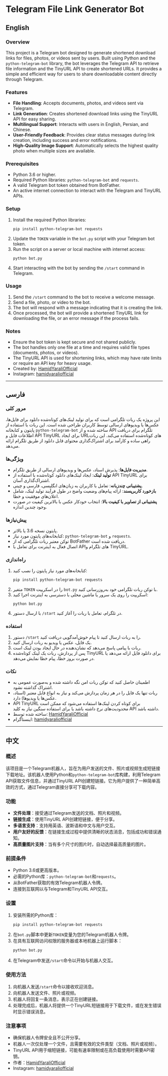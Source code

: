# Telegram File Link Generator Bot

## English

### Overview
This project is a Telegram bot designed to generate shortened download links for files, photos, or videos sent by users. Built using Python and the `python-telegram-bot` library, the bot leverages the Telegram API to retrieve file information and the TinyURL API to create shortened URLs. It provides a simple and efficient way for users to share downloadable content directly through Telegram.

### Features
- **File Handling**: Accepts documents, photos, and videos sent via Telegram.
- **Link Generation**: Creates shortened download links using the TinyURL API for easy sharing.
- **Multilingual Support**: Interacts with users in English, Persian, and Chinese.
- **User-Friendly Feedback**: Provides clear status messages during link creation, including success and error notifications.
- **High-Quality Image Support**: Automatically selects the highest quality photo when multiple sizes are available.

### Prerequisites
- Python 3.6 or higher.
- Required Python libraries: `python-telegram-bot` and `requests`.
- A valid Telegram bot token obtained from BotFather.
- An active internet connection to interact with the Telegram and TinyURL APIs.

### Setup
1. Install the required Python libraries:
   ```bash
   pip install python-telegram-bot requests
   ```
2. Update the `TOKEN` variable in the `bot.py` script with your Telegram bot token.
3. Run the script on a server or local machine with internet access:
   ```bash
   python bot.py
   ```
4. Start interacting with the bot by sending the `/start` command in Telegram.

### Usage
1. Send the `/start` command to the bot to receive a welcome message.
2. Send a file, photo, or video to the bot.
3. The bot will respond with a message indicating that it is creating the link.
4. Once processed, the bot will provide a shortened TinyURL link for downloading the file, or an error message if the process fails.

### Notes
- Ensure the bot token is kept secure and not shared publicly.
- The bot handles only one file at a time and requires valid file types (documents, photos, or videos).
- The TinyURL API is used for shortening links, which may have rate limits or require an API key for heavy usage.
- Created by: [HamidYaraliOfficial](https://github.com/HamidYaraliOfficial)
- Instagram: [hamidyaraliofficial](https://www.instagram.com/hamidyaraliofficial?igsh=MWpxZjhhMHZuNnlpYQ==)

---

## فارسی

### مرور کلی
این پروژه یک ربات تلگرامی است که برای تولید لینک‌های کوتاه‌شده دانلود برای فایل‌ها، عکس‌ها یا ویدیوهای ارسالی توسط کاربران طراحی شده است. این ربات با استفاده از پایتون و کتابخانه `python-telegram-bot` ساخته شده و از API تلگرام برای دریافت اطلاعات فایل و API TinyURL برای ایجاد URLهای کوتاه‌شده استفاده می‌کند. این ربات راهی ساده و کارآمد برای اشتراک‌گذاری محتوای قابل دانلود از طریق تلگرام ارائه می‌دهد.

### ویژگی‌ها
- **مدیریت فایل‌ها**: پذیرش اسناد، عکس‌ها و ویدیوهای ارسالی از طریق تلگرام.
- **تولید لینک**: ایجاد لینک‌های دانلود کوتاه‌شده با استفاده از API TinyURL برای اشتراک‌گذاری آسان.
- **پشتیبانی چندزبانه**: تعامل با کاربران به زبان‌های انگلیسی، فارسی و چینی.
- **بازخورد کاربرپسند**: ارائه پیام‌های وضعیت واضح در طول فرآیند تولید لینک، شامل اعلان‌های موفقیت و خطا.
- **پشتیبانی از تصاویر با کیفیت بالا**: انتخاب خودکار عکس با بالاترین کیفیت در صورت وجود چندین اندازه.

### پیش‌نیازها
- پایتون نسخه 3.6 یا بالاتر.
- کتابخانه‌های پایتون مورد نیاز: `python-telegram-bot` و `requests`.
- توکن معتبر ربات تلگرامی که از BotFather دریافت شده است.
- اتصال فعال به اینترنت برای تعامل با APIهای تلگرام و TinyURL.

### راه‌اندازی
1. کتابخانه‌های مورد نیاز پایتون را نصب کنید:
   ```bash
   pip install python-telegram-bot requests
   ```
2. متغیر `TOKEN` را در اسکریپت `bot.py` با توکن ربات تلگرامی خود به‌روزرسانی کنید.
3. اسکریپت را روی یک سرور یا ماشین محلی با دسترسی به اینترنت اجرا کنید:
   ```bash
   python bot.py
   ```
4. با ارسال دستور `/start` در تلگرام، تعامل با ربات را آغاز کنید.

### استفاده
1. دستور `/start` را به ربات ارسال کنید تا پیام خوش‌آمدگویی دریافت کنید.
2. یک فایل، عکس یا ویدیو به ربات ارسال کنید.
3. ربات با پیامی پاسخ می‌دهد که نشان‌دهنده در حال ایجاد بودن لینک است.
4. پس از پردازش، ربات یک لینک کوتاه‌شده TinyURL برای دانلود فایل ارائه می‌دهد یا در صورت بروز خطا، پیام خطا نمایش می‌دهد.

### نکات
- اطمینان حاصل کنید که توکن ربات امن نگه داشته شده و به‌صورت عمومی به اشتراک گذاشته نشود.
- ربات تنها یک فایل را در هر زمان پردازش می‌کند و نیاز به انواع فایل معتبر (اسناد، عکس‌ها یا ویدیوها) دارد.
- API TinyURL برای کوتاه کردن لینک‌ها استفاده می‌شود که ممکن است محدودیت‌های نرخ داشته باشد یا برای استفاده سنگین نیاز به کلید API داشته باشد.
- ساخته شده توسط: [HamidYaraliOfficial](https://github.com/HamidYaraliOfficial)
- اینستاگرام: [hamidyaraliofficial](https://www.instagram.com/hamidyaraliofficial?igsh=MWpxZjhhMHZuNnlpYQ==)

---

## 中文

### 概述
该项目是一个Telegram机器人，旨在为用户发送的文件、照片或视频生成短链接下载地址。该机器人使用Python和`python-telegram-bot`库构建，利用Telegram API获取文件信息，并通过TinyURL API创建短链接。它为用户提供了一种简单高效的方式，通过Telegram直接分享可下载内容。

### 功能
- **文件处理**：接受通过Telegram发送的文档、照片和视频。
- **链接生成**：使用TinyURL API创建短链接，便于分享。
- **多语言支持**：支持用英语、波斯语和中文与用户交互。
- **用户友好的反馈**：在链接生成过程中提供清晰的状态消息，包括成功和错误通知。
- **高质量图片支持**：当有多个尺寸的图片时，自动选择最高质量的图片。

### 前提条件
- Python 3.6或更高版本。
- 必需的Python库：`python-telegram-bot`和`requests`。
- 从BotFather获取的有效Telegram机器人令牌。
- 连接到互联网以与Telegram和TinyURL API交互。

### 设置
1. 安装所需的Python库：
   ```bash
   pip install python-telegram-bot requests
   ```
2. 在`bot.py`脚本中更新`TOKEN`变量为您的Telegram机器人令牌。
3. 在具有互联网访问权限的服务器或本地机器上运行脚本：
   ```bash
   python bot.py
   ```
4. 在Telegram中发送`/start`命令以开始与机器人交互。

### 使用方法
1. 向机器人发送`/start`命令以接收欢迎消息。
2. 向机器人发送文件、照片或视频。
3. 机器人将回复一条消息，表示正在创建链接。
4. 处理完成后，机器人将提供一个TinyURL短链接用于下载文件，或在发生错误时显示错误消息。

### 注意事项
- 确保机器人令牌安全且不公开分享。
- 机器人一次仅处理一个文件，且需要有效的文件类型（文档、照片或视频）。
- TinyURL API用于缩短链接，可能有速率限制或在高负载使用时需要API密钥。
- 作者：[HamidYaraliOfficial](https://github.com/HamidYaraliOfficial)
- Instagram: [hamidyaraliofficial](https://www.instagram.com/hamidyaraliofficial?igsh=MWpxZjhhMHZuNnlpYQ==)